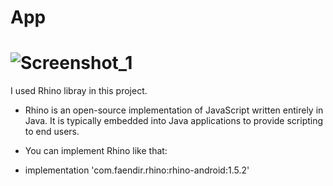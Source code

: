 # App
# ![Screenshot_1](https://user-images.githubusercontent.com/53290728/70842682-ab0cd180-1e37-11ea-8e56-dec1055835d4.png)
I used Rhino libray in this project.
* Rhino is an open-source implementation of JavaScript written entirely in Java. It is typically embedded into Java applications to provide scripting to end users.

* You can implement Rhino like that:

* implementation 'com.faendir.rhino:rhino-android:1.5.2'
